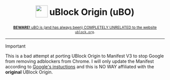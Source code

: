 

<h1 align="center">
<sub>
<img src="https://github.com/gorhill/uBlock/blob/master/src/img/ublock.svg" height="38" width="38">
</sub>
uBlock Origin (uBO)
</h1>
<p align="center">
<sub><a href="https://github.com/gorhill/uBlock/wiki/uBlock-Origin-is-completely-unrelated-to-the-web-site-ublock.org"><b>BEWARE!</b> uBO is (and has always been) COMPLETELY UNRELATED to the website <code>ublock.org</code></a>.</sub>
</p>

***

> [!IMPORTANT]
> This is a bad attempt at porting UBlock Origin to Manifest V3 to stop Google from removing adblockers from Chrome. I will only update the Manifest according to [Google's instuctions](https://developer.chrome.com/docs/extensions/develop/migrate) and this is NO WAY affiliated with the **original** UBlock Origin.
